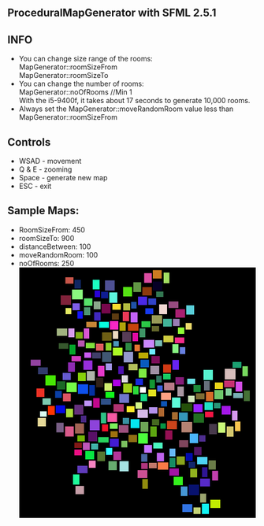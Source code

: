 ## ProceduralMapGenerator with SFML 2.5.1

## INFO
- You can change size range of the rooms:  
MapGenerator::roomSizeFrom  
MapGenerator::roomSizeTo
- You can change the number of rooms:  
MapGenerator::noOfRooms //Min 1  
With the i5-9400f, it takes about 17 seconds to generate 10,000 rooms.
- Always set the MapGenerator::moveRandomRoom value less than MapGenerator::roomSizeFrom


## Controls
- WSAD - movement
- Q & E - zooming
- Space - generate new map
- ESC - exit

## Sample Maps:
- RoomSizeFrom: 450
- roomSizeTo: 900
- distanceBetween: 100
- moveRandomRoom: 100
- noOfRooms: 250
![Photo](https://github.com/Clwmm/ProceduralMapGenerator/blob/master/Procedural%20Map%20Generator/res/450%3B900%3B100%3B100%3B250.png)